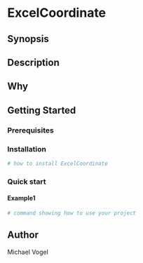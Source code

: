 # ExcelCoordinate

## Synopsis

<!-- Enter a synopsis -->

## Description

<!-- Enter a description -->

## Why

<!-- Short reason you created the project -->

## Getting Started

### Prerequisites

<!-- list any prerequisites -->

### Installation

```powershell
# how to install ExcelCoordinate

```

### Quick start

#### Example1

```powershell
# command showing how to use your project

```

## Author

Michael Vogel

